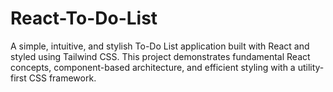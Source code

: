 # React-To-Do-List
A simple, intuitive, and stylish To-Do List application built with React and styled using Tailwind CSS. This project demonstrates fundamental React concepts, component-based architecture, and efficient styling with a utility-first CSS framework.
